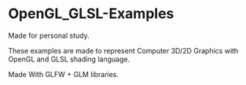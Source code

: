# OpenGL_GLSL-Examples
Made for personal study.

These examples are made to represent Computer 3D/2D Graphics with OpenGL and GLSL shading language.

Made With GLFW + GLM libraries.
